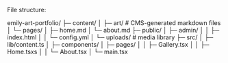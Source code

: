 File structure: 

emily-art-portfolio/
├─ content/
│  ├─ art/                # CMS-generated markdown files
│  └─ pages/
│     ├─ home.md
│     └─ about.md
├─ public/
│  ├─ admin/
│  │  ├─ index.html
│  │  └─ config.yml
│  └─ uploads/            # media library
├─ src/
│  ├─ lib/content.ts
│  ├─ components/
│  ├─ pages/
│  │  ├─ Gallery.tsx
│  │  ├─ Home.tsxs
│  │  └─ About.tsx
│  └─ main.tsx